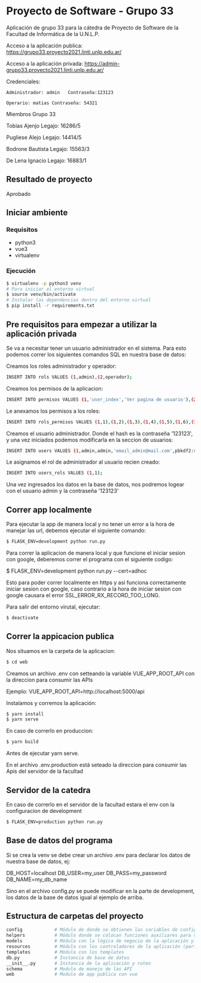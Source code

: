 # Proyecto de Software - Grupo 33

Aplicación de grupo 33 para la cátedra de Proyecto de Software de la Facultad de Informática de la U.N.L.P.

Acceso a la aplicación publica: https://grupo33.proyecto2021.linti.unlp.edu.ar/

Acceso a la aplicación privada: https://admin-grupo33.proyecto2021.linti.unlp.edu.ar/

Credenciales:

    Administrador: admin   Contraseña:123123
    
    Operario: matias Contraseña: 54321

Miembros Grupo 33

Tobias Ajenjo 
Legajo: 16286/5

Pugliese Alejo
Legajo: 14414/5

Bodrone Bautista
Legajo: 15563/3

De Lena Ignacio
Legajo: 16883/1

## Resultado de proyecto
Aprobado

## Iniciar ambiente

### Requisitos

- python3
- vue3
- virtualenv

### Ejecución 

```bash
$ virtualenv -p python3 venv
# Para iniciar el entorno virtual
$ source venv/bin/activate
# Instalar las dependencias dentro del entorno virtual
$ pip install -r requirements.txt
```

## Pre requisitos para empezar a utilizar la aplicación privada

Se va a necesitar tener un usuario administrador en el sistema.
Para esto podemos correr los siguientes comandos SQL en nuestra base de datos:

Creamos los roles administrador y operador:
```bash
INSERT INTO rols VALUES (1,admin),(2,operador);
```
Creamos los permisos de la aplicacion:
```bash
INSERT INTO permisos VALUES (1,'user_index','Ver pagina de usuario'),(2,'user_new','Crear nuevo usuario'),(3,'user_edit','Editar usuario'),(4,'user_delete','Eliminar usuario'),(5,'zona_index','Ver pagina de zonas'),(6,'zona_new','Crear nueva zona'),(7,'zona_edit','Editar zona'),(8,'zona_delete','Eliminar zona'), (9,'punto_index','Ver pagina de puntos'),(10,'punto_new','Crear nuevo Punto'),(11,'punto_edit','Editar punto'),(12,'punto_delete','Eliminar punto'),(13,'recorrido_index','Ver pagina de recorridos'),(14,'recorrido_new','Crear nuevo recorrido'),(15,'recorrido_edit','Editar recorrido'),(16,'recorrido_delete','Eliminar recorrido'), (17,'denuncia_index','Ver pagina de denuncia'),(18,'denuncia_new','Crear nueva denuncia'),(19,'denuncia_edit','Editar denuncia'),(20,'denuncia_delete','Eliminar denuncia');
```
Le anexamos los permisos a los roles:
```bash
INSERT INTO rols_permisos VALUES (1,1),(1,2),(1,3),(1,4),(1,5),(1,6),(1,7),(1,8),(1,9),(1,10),(1,11),(1,12),(1,13),(1,14),(1,15),(1,16),(1,17),(1,18),(1,19),(1,20),(2,1),(2,2),(2,3),(2,5),(2,6),(2,7),(2,9),(2,10),(2,11),(2,13),(2,14),(2,15),(2,17),(2,18),(2,19);
```
Creamos el usuario administrador. Donde el hash es la contraseña '123123', y una vez iniciados podemos modificarla en la seccion de usuarios:
```bash
INSERT INTO users VALUES (1,admin,admin,'email_admin@mail.com',pbkdf2:sha256:260000$I6AjJ9H7SdPMZlCX$d1e84a5061d75e1acfd295a2980f2c419f0f80992ba2494b7a1eaca1869abf26,1,admin)
```
Le asignamos el rol de administrador al usuario recien creado:
```bash
INSERT INTO users_rols VALUES (1,1);
```

Una vez ingresados los datos en la base de datos, nos podremos logear con el usuario admin y la contraseña '123123'

## Correr app localmente

Para ejecutar la app de manera local y no tener un error a la hora de manejar las url,
debemos ejecutar el siguiente comando:

```bash
$ FLASK_ENV=development python run.py
```

Para correr la aplicacion de manera local y que funcione el iniciar sesion con google, deberemos 
correr el programa con el siguiente codigo:

$ FLASK_ENV=development python run.py --cert=adhoc

Esto para poder correr localmente en https y asi funciona correctamente iniciar sesion con google, caso 
contrario a la hora de iniciar sesion con google causara el error SSL_ERROR_RX_RECORD_TOO_LONG.


Para salir del entorno virutal, ejecutar:

```bash
$ deactivate
```

## Correr la appicacion publica

Nos situamos en la carpeta de la aplicacion:

```bash
$ cd web
```
Creamos un archivo .env con setteando la variable VUE_APP_ROOT_API
con la direccion para consumir las APIs

Ejemplo:
VUE_APP_ROOT_API=http://localhost:5000/api

Instalamos y corremos la aplicación:
```bash
$ yarn install
$ yarn serve
```

En caso de correrlo en produccion:

```bash
$ yarn build
```
Antes de ejecutar yarn serve.

En el archivo .env.production está seteado la direccion
para consumir las Apis del servidor de la facultad

## Servidor de la catedra

En caso de correrlo en el servidor de la facultad estara el env con la configuracion de development

```bash
$ FLASK_ENV=production python run.py
```

## Base de datos del programa

Si se crea la venv se debe crear un archivo .env para declarar los datos de nuestra base de datos, ej:

DB_HOST=localhost
DB_USER=my_user
DB_PASS=my_password
DB_NAME=my_db_name

Sino en el archivo config.py se puede modificar en la parte de development, los datos de la base de datos 
igual al ejemplo de arriba.


## Estructura de carpetas del proyecto

```bash
config            # Módulo de donde se obtienen las variables de configuración
helpers           # Módulo donde se colocan funciones auxiliares para varias partes del código
models            # Módulo con la lógica de negocio de la aplicación y la conexión a la base de datos
resources         # Módulo con los controladores de la aplicación (parte web)
templates         # Módulo con los templates
db.py             # Instancia de base de datos
__init__.py       # Instancia de la aplicación y ruteo
schema            # Modulo de manejo de las API
web               # Modulo de app publica con vue

```
